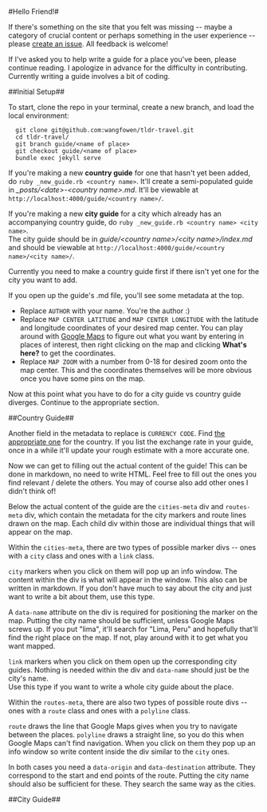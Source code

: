 #Hello Friend!#

If there's something on the site that you felt was missing -- maybe a category 
of crucial content or perhaps something in the user experience -- please [create 
an issue](https://github.com/wangfowen/tldr-travel/issues). All feedback is 
welcome!

If I've asked you to help write a guide for a place you've been, please continue 
reading. I apologize in advance for the difficulty in contributing. Currently 
writing a guide involves a bit of coding.

##Initial Setup##

To start, clone the repo in your terminal, create a new branch, and load the 
local environment:

```
  git clone git@github.com:wangfowen/tldr-travel.git
  cd tldr-travel/
  git branch guide/<name of place>
  git checkout guide/<name of place>
  bundle exec jekyll serve
```

If you're making a new __country guide__ for one that hasn't yet been added, do 
`ruby _new_guide.rb <country name>`. It'll create a semi-populated guide in 
_\_posts/\<date\>-\<country name\>.md_. It'll be viewable at 
`http://localhost:4000/guide/<country name>/`.

If you're making a new __city guide__ for a city which already has an 
accompanying country guide, do `ruby _new_guide.rb <country name> <city name>`.  
The city guide should be in _guide/\<country name\>/\<city name\>/index.md_ and 
should be viewable at `http://localhost:4000/guide/<country name>/<city name>/`.

Currently you need to make a country guide first if there isn't yet one for the 
city you want to add.

If you open up the guide's .md file, you'll see some metadata at the top.

- Replace `AUTHOR` with your name. You're the author :)
- Replace `MAP CENTER LATITUDE` and `MAP CENTER LONGITUDE` with the latitude and 
longitude coordinates of your desired map center. You can play around with 
[Google Maps](https://www.google.com/maps) to figure out what you want by 
entering in places of interest, then right clicking on the map and clicking 
__What's here?__ to get the coordinates.
- Replace `MAP ZOOM` with a number from 0-18 for desired zoom onto the map 
center. This and the coordinates themselves will be more obvious once you have 
some pins on the map.

Now at this point what you have to do for a city guide vs country guide 
diverges. Continue to the appropriate section.

##Country Guide##

Another field in the metadata to replace is `CURRENCY CODE`. Find [the 
appropriate one](http://www.xe.com/iso4217.php#A) for the country. If you list 
the exchange rate in your guide, once in a while it'll update your rough 
estimate with a more accurate one.

Now we can get to filling out the actual content of the guide! This can be done 
in markdown, no need to write HTML. Feel free to fill out the ones you find 
relevant / delete the others. You may of course also add other ones I didn't 
think of!

Below the actual content of the guide are the `cities-meta` div and 
`routes-meta` div, which contain the metadata for the city markers and route 
lines drawn on the map. Each child div within those are individual things that 
will appear on the map.

Within the `cities-meta`, there are two types of possible marker divs -- ones 
with a `city` class and ones with a `link` class.

`city` markers when you click on them will pop up an info window. The content 
within the div is what will appear in the window. This also can be written in 
markdown. If you don't have much to say about the city and just want to write a 
bit about them, use this type.

A `data-name` attribute on the div is required for positioning the marker on the 
map. Putting the city name should be sufficient, unless Google Maps screws up. 
If you put "lima", it'll search for "Lima, Peru" and hopefully that'll find the 
right place on the map. If not, play around with it to get what you want mapped.

`link` markers when you click on them open up the corresponding city guides. 
Nothing is needed within the div and `data-name` should just be the city's name.  
Use this type if you want to write a whole city guide about the place.


Within the `routes-meta`, there are also two types of possible route divs -- 
ones with a `route` class and ones with a `polyline` class. 

`route` draws the line that Google Maps gives when you try to navigate between 
the places. `polyline` draws a straight line, so you do this when Google Maps 
can't find navigation. When you click on them they pop up an info window so 
write content inside the div similar to the `city` ones.

In both cases you need a `data-origin` and `data-destination` attribute. They 
correspond to the start and end points of the route. Putting the city name 
should also be sufficient for these. They search the same way as the cities.

##City Guide##

